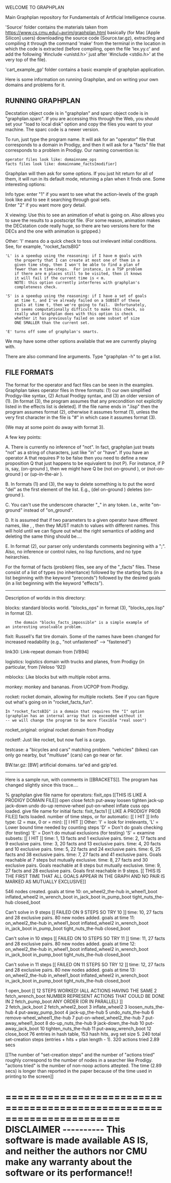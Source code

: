 
WELCOME TO GRAPHPLAN

Main Graphplan repository for Fundamentals of Artificial Intelligence course.


'Source' folder contains the materials taken from https://www.cs.cmu.edu/~avrim/graphplan.html
basically (for Mac [Apple Silicon] users) downloading the source code (Source.tar.gz), extracting and compiling it through the 
command 'make' from the terminal in the location in which the code is extracted (before compiling, open the file 'lex.yy.c' and add the 
following '#include <unistd.h>' just after '#include <stdio.h>' at the very top of the file).

'cart_example_gp' folder contains a basic example of graphplan application.


Here is some information on running Graphplan, and on writing your own
domains and problems for it.

RUNNING GRAPHPLAN
-----------------
Decstation object code is in "graphplan" and sparc object code
is in "graphplan.sparc".  If you are accessing this through the Web,
you should set your "load to local disk" option and copy the files you
want to your machine.  The sparc code is a newer version.


To run, just type the program name. It will ask for an "operator" file
that corresponds to a domain in Prodigy, and then it will ask for a
"facts" file that corresponds to a problem in Prodigy.  Our naming
convention is:

	operator files look like: domainname_ops
	facts files look like: domainname_facts[modifier]

Graphplan will then ask for some options.  If you just hit return for
all of them, it will run in its default mode, returning a plan when it
finds one.  Some interesting options: 

Info type: enter "1" if you want to see what the action-levels of the
	graph look like and to see it searching through goal sets.  
	Enter "2" if you want more gory detail.

X viewing: Use this to see an animation of what is going on.  Also
        allows you to save the results to a postscript file.   (For some
	reason, animation makes the DECstation code really huge, so there
	are two versions here for the DECs and the one with animation is
	gzipped.)

Other:	'I' means do a quick check to toss out irrelevant initial
	    conditions.  See, for example, "rocket_factsBIG"

	'L' is a speedup using the reasoning: if I have m goals with
	    the property that I can create at most one of them in a
	    given time step, then I won't be able to find a plan of
	    fewer than m time-steps.  For instance, in a TSP problem
	    if there are m places still to be visited, then it knows
	    it will fail if the current time is < m.
	    NOTE: this option currently interferes with graphplan's
	    completeness check.

	'S' is a speedup using the reasoning: if I have a set of goals
	    at time t, and I've already failed on a SUBSET of these
	    goals at time t, then we're going to fail.  Unfortunately,
	    it seems computationally difficult to make this check, so
	    really what Graphplan does with this option is check
	    whether it has previously failed on some subset of size
	    ONE SMALLER than the current set. 

	'E' turns off some of graphplan's smarts.

We may have some other options available that we are currently playing with.

There are also command line arguments. Type "graphplan -h" to get a list.

	
FILE FORMATS
------------

The format for the operator and fact files can be seen in the
examples. Graphplan takes operator files in three formats: (1) our own
simplified Prodigy-like syntax, (2) Actual Prodigy syntax, and (3) an
older version of (1).  [In format (3), the program assumes that any
precondition not explicitly listed in the effects list is deleted].   If
the file name ends in ".lisp" then the program assumes format (2),
otherwise it assumes format (1), unless the very first character in
the file is "#" in which case it assumes format (3).

(We may at some point do away with format 3).

A few key points:

A. There is currently no inference of "not".  In fact, graphplan just
treats "not" as a string of characters, just like "in" or "have".
If you have an operator A that requires P to be false then
you need to define a new proposition Q that just happens to be
equivalent to (not P).  For instance, if P is, say,
(on-ground <y>), then we might have Q be (not on-ground <y>), or
(not-on-ground <y>) or (up-in-the-air <y>).

B. In formats (1) and (3), the way to delete something is to put the
word "del" as the first element of the list.  E.g., (del on-ground <y>) 
deletes (on-ground <y>).

C. You can't use the underscore character "_" in any token.  I.e., write
"on-ground" instead of "on_ground".

D. It is assumed that if two parameters to a given operator
have different names, like <x>, <y>, then they MUST match to values
with different names.  This will hold until we can figure out what the
right semantics of adding and deleting the same thing should be....

E. In format (2), our parser only understands comments beginning with
a ";".  Also, no inference or control rules, no lisp functions, and no
type heirarchies.


For the format of facts (problem) files, see any of the "_facts" files.
These consist of a list of types (no inheritance) followed by the
starting facts (in a list beginning with the keyword "preconds")
followed by the desired goals (in a list beginning with the keyword
"effects"). 

-----------------------------------------------------------------------
Description of worlds in this directory:

blocks: standard blocks world. "blocks_ops" in format (3), 
	"blocks_ops.lisp" in format (2).

        the domain "blocks_facts_impossible" is a simple example of
	an interesting unsolvable problem.

fixit:  Russell's flat tire domain.  Some of the names have been changed
	for increased readability (e.g., "not unfastened" --> "fastened")

link30: Link-repeat domain from [VB94]

logistics: logistics domain with trucks and planes, from Prodigy (in
	particular, from [Veloso '92])

mblocks: Like blocks but with multiple robot arms.

monkey: monkey and bananas. From UCPOP from Prodigy.

rocket: rocket domain, allowing for multiple rockets.  See if you can
	figure out what's going on in "rocket_facts_fun".

	In "rocket_factsBIG" is a domain that requires the "I" option
	(graphplan has an internal array that is exceeded without it
	-- we will change the program to be more flexible "real soon")
	
rocket_original: original rocket domain from Prodigy

rocketf: Just like rocket, but now fuel is a cargo.

testcase: a "bicycles and cars" matching problem.  "vehicles" (bikes)
	can only go nearby, but "multiuse" (cars) can go near or far. 

BW.tar.gz: [BW] artificial domains. tar'ed and gzip'ed.

---------------------------------------------------------------------

Here is a sample run, with comments in [[BRACKETS]]. The program has
changed slightly since this trace....

% graphplan
give file name for operators: fixit_ops  [[THIS IS LIKE A PRODIGY DOMAIN FILE]]
open
close
fetch
put-away
loosen
tighten
jack-up
jack-down
undo
do-up
remove-wheel
put-on-wheel
inflate
cuss
ops loaded.
give file name for initial facts: fixit_facts1  [[ LIKE A PRODIGY PROB FILE]]
facts loaded.
number of time steps, or <CR> for automatic:    [[ I HIT <CR> ]]
Info type: (2 = max, 0 or <CR> = min):          [[ I HIT <CR> ]]
Other: 'I' = look for irrelevants,
       'L' = Lower bound time needed by counting steps
       'D' = Don't do goals checking (for testing)
       'E' = Don't do mutual exclusions (for testing)
       'S' = examine subsets:                   [[ I HIT <CR> ]]
time: 1, 13 facts and 1 exclusive pairs.
time: 2, 17 facts and 9 exclusive pairs.
time: 3, 20 facts and 13 exclusive pairs.
time: 4, 20 facts and 10 exclusive pairs.
time: 5, 22 facts and 24 exclusive pairs.
time: 6, 25 facts and 38 exclusive pairs.
time: 7, 27 facts and 41 exclusive pairs.
Goals reachable at 7 steps but mutually exclusive.
time: 8, 27 facts and 30 exclusive pairs.
Goals reachable at 8 steps but mutually exclusive.
time: 9, 27 facts and 28 exclusive pairs.
Goals first reachable in 9 steps.             [[ THIS IS THE FIRST TIME THAT 
ALL GOALS APPEAR IN THE GRAPH AND NO PAIR IS MARKED AS MUTUALLY EXCLUSIVE]]

546 nodes created.
goals at time 10:
  on_wheel2_the-hub in_wheel1_boot inflated_wheel2 in_wrench_boot in_jack_boot in_pump_boot tight_nuts_the-hub closed_boot

Can't solve in 9 steps       [[ FAILED ON 9 STEPS SO TRY 10 ]]
time: 10, 27 facts and 28 exclusive pairs.
80 new nodes added.
goals at time 11:
  on_wheel2_the-hub in_wheel1_boot inflated_wheel2 in_wrench_boot in_jack_boot in_pump_boot tight_nuts_the-hub closed_boot

Can't solve in 10 steps      [[ FAILED ON 10 STEPS SO TRY 11 ]]
time: 11, 27 facts and 28 exclusive pairs.
80 new nodes added.
goals at time 12:
  on_wheel2_the-hub in_wheel1_boot inflated_wheel2 in_wrench_boot in_jack_boot in_pump_boot tight_nuts_the-hub closed_boot

Can't solve in 11 steps      [[ FAILED ON 11 STEPS SO TRY 12 ]]
time: 12, 27 facts and 28 exclusive pairs.
80 new nodes added.
goals at time 13:     
  on_wheel2_the-hub in_wheel1_boot inflated_wheel2 in_wrench_boot in_jack_boot in_pump_boot tight_nuts_the-hub closed_boot

1 open_boot                  [[ 12 STEPS WORKED! (ALL ACTIONS HAVING THE SAME
2 fetch_wrench_boot             NUMBER REPRESENT ACTIONS THAT COULD BE DONE IN
2 fetch_pump_boot               ANY ORDER (OR IN PARALLEL) ]]   
2 fetch_jack_boot
2 fetch_wheel2_boot
3 inflate_wheel2
3 loosen_nuts_the-hub
4 put-away_pump_boot
4 jack-up_the-hub
5 undo_nuts_the-hub
6 remove-wheel_wheel1_the-hub
7 put-on-wheel_wheel2_the-hub
7 put-away_wheel1_boot
8 do-up_nuts_the-hub
9 jack-down_the-hub
10 put-away_jack_boot
10 tighten_nuts_the-hub
11 put-away_wrench_boot
12 close_boot
76 entries in hash table, 153 hash hits, avg set size 5.
240 total set-creation steps (entries + hits + plan length - 1).
320 actions tried
  2.89 secs

[[The number of "set-creation steps" and the number of "actions tried"
roughly correspond to the number of nodes in a searcher like Prodigy.
"actions tried" is the number of non-noop actions attepted.  The time 
(2.89 secs) is longer than reported in the paper because of the time
used in printing to the screen]]


=======================================================================
		DISCLAIMER
		----------
This software is made available AS IS, and neither the authors nor CMU
make any warranty about the software or its performance!!
=======================================================================
